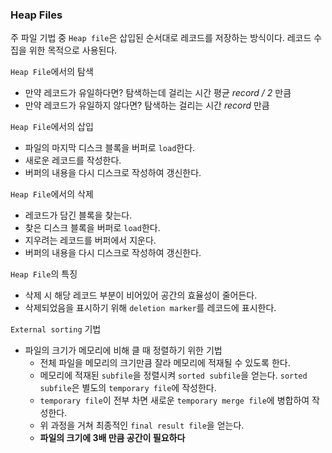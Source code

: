 ### Heap Files

주 파일 기법 중 `Heap file`은 삽입된 순서대로 레코드를 저장하는 방식이다. 레코드 수집을 위한 목적으로 사용된다.

`Heap File`에서의 탐색

- 만약 레코드가 유일하다면? 탐색하는데 걸리는 시간 평균 _record / 2_ 만큼
- 만약 레코드가 유일하지 않다면? 탐색하는 걸리는 시간 _record_ 만큼

`Heap File`에서의 삽입

- 파일의 마지막 디스크 블록을 버퍼로 `load`한다.
- 새로운 레코드를 작성한다.
- 버퍼의 내용을 다시 디스크로 작성하여 갱신한다.

`Heap File`에서의 삭제

- 레코드가 담긴 블록을 찾는다.
- 찾은 디스크 블록을 버퍼로 `load`한다.
- 지우려는 레코드를 버퍼에서 지운다.
- 버퍼의 내용을 다시 디스크로 작성하여 갱신한다.

`Heap File`의 특징

- 삭제 시 해당 레코드 부분이 비어있어 공간의 효율성이 줄어든다.
- 삭제되었음을 표시하기 위해 `deletion marker`를 레코드에 표시한다.

`External sorting` 기법

- 파일의 크기가 메모리에 비해 클 때 정렬하기 위한 기법
  - 전체 파일을 메모리의 크기만큼 잘라 메모리에 적재될 수 있도록 한다.
  - 메모리에 적재된 `subfile`을 정렬시켜 `sorted subfile`을 얻는다. `sorted subfile`은 별도의 `temporary file`에 작성한다.
  - `temporary file`이 전부 차면 새로운 `temporary merge file`에 병합하여 작성한다.
  - 위 과정을 거쳐 최종적인 `final result file`을 얻는다.
  - **파일의 크기에 3배 만큼 공간이 필요하다**
